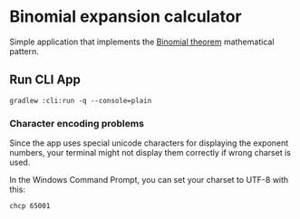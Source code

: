 # Binomial expansion calculator

Simple application that implements the [Binomial theorem](https://en.wikipedia.org/wiki/Binomial_theorem) 
mathematical pattern.

## Run CLI App

```
gradlew :cli:run -q --console=plain
```

### Character encoding problems
Since the app uses special unicode characters for displaying the exponent numbers, your terminal might not display them 
correctly if wrong charset is used. 

In the Windows Command Prompt, you can set your charset to UTF-8 with this:
```
chcp 65001
```
